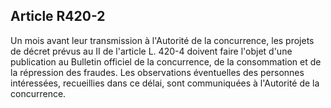 Article R420-2
----
Un mois avant leur transmission à l'Autorité de la concurrence, les projets de
décret prévus au II de l'article L. 420-4 doivent faire l'objet d'une
publication au Bulletin officiel de la concurrence, de la consommation et de la
répression des fraudes. Les observations éventuelles des personnes intéressées,
recueillies dans ce délai, sont communiquées à l'Autorité de la concurrence.
